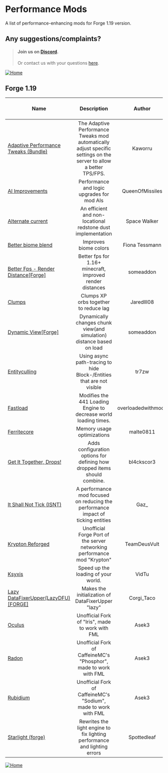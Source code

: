 
# Performance Mods
A list of performance-enhancing mods for Forge 1.19 version.

## Any suggestions/complaints?
> #### Join us on [Discord](https://discord.gg/8nzHYhVUQS).
> Or contact us with your questions [here](./../../issues).

[![Home](https://i.imgur.com/zGuelkW.png)](https://github.com/NordicGamerFE/usefulmods/blob/main/README.md)

## Forge 1.19

| Name |  Description | Author | Performance Improvement (Client/Server) | Need help? |
| --- | :---: | :---: | :---: | :---: |
| [Adaptive Performance Tweaks (Bundle)](https://www.curseforge.com/minecraft/mc-mods/adaptive-performance-tweaks) | The Adaptive Performance Tweaks mod automatically adjust specific settings on the server to allow a better TPS/FPS. | Kaworru | custom_data |  [Github](https://github.com/MarkusBordihn/BOs-Adaptive-Performance-Tweaks) 
| [AI Improvements](https://www.curseforge.com/minecraft/mc-mods/ai-improvements) | Performance and logic upgrades for mod AIs | QueenOfMissiles | custom_data |  [Github](https://github.com/BuiltBrokenModding/AI-Improvements) 
| [Alternate current](https://modrinth.com/mod/alternate-current) | An efficient and non-locational redstone dust implementation | Space Walker | Server | [Discord](https://discord.gg/EJC9zkX) [Github](https://github.com/SpaceWalkerRS/alternate-current/issues) 
| [Better biome blend](https://modrinth.com/mod/better-biome-blend) | Improves biome colors | Fiona Tessmann | Server |  [Github](https://github.com/FionaTheMortal/better-biome-blend/issues) 
| [Better Fps - Render Distance[Forge]](https://www.curseforge.com/minecraft/mc-mods/better-fps-render-distance) | Better fps for 1.16+ minecraft, improved render distances | someaddon | custom_data |  [Github](https://github.com/someaddons/betterfpsdistances/issues) 
| [Clumps](https://www.curseforge.com/minecraft/mc-mods/clumps) | Clumps XP orbs together to reduce lag | Jaredlll08 | custom_data |  [Github](https://github.com/jaredlll08/Clumps) 
| [Dynamic View[Forge]](https://www.curseforge.com/minecraft/mc-mods/dynamic-view) | Dynamically changes chunk view(and simulation) distance based on load | someaddon | custom_data |  [Github](https://github.com/ldtteam/DynView) 
| [Entityculling](https://modrinth.com/mod/entityculling) | Using async path-tracing to hide Block-/Entities that are not visible | tr7zw | Client | [Discord](https://discord.gg/fWtMAkFaZF) [Github](https://github.com/tr7zw/EntityCulling/issues) 
| [Fastload](https://www.curseforge.com/minecraft/mc-mods/fastload) | Modifies the 441 Loading Engine to decrease world loading times. | overloadedwithmods | custom_data |  [Github](https://github.com/BumbleSoftware/Fastload) 
| [Ferritecore](https://modrinth.com/mod/ferrite-core) | Memory usage optimizations | malte0811 | Both |  [Github](https://github.com/malte0811/FerriteCore/issues) 
| [Get It Together, Drops!](https://www.curseforge.com/minecraft/mc-mods/get-it-together-drops) | Adds configuration options for defining how dropped items should combine. | bl4ckscor3 | custom_data |  [Github](https://github.com/bl4ckscor3/GetItTogetherDrops) 
| [It Shall Not Tick (ISNT)](https://www.curseforge.com/minecraft/mc-mods/it-shall-not-tick) | A performance mod focused on reducing the performance impact of ticking entities | Gaz_ | custom_data |  [Github](https://github.com/nanite/ItShallNotTick) 
| [Krypton Reforged](https://www.curseforge.com/minecraft/mc-mods/krypton-reforged) | Unofficial Forge Port of the server networking performance mod "Krypton" | TeamDeusVult | custom_data |  [Github](https://github.com/TeamDeusVult/KryptonReforged) 
| [Ksyxis](https://modrinth.com/mod/ksyxis) | Speed up the loading of your world. | VidTu | Both | [Discord](https://discord.gg/kmzepGP9uz) [Github](https://github.com/VidTu/Ksyxis/issues) 
| [Lazy DataFixerUpper(LazyDFU) [FORGE]](https://www.curseforge.com/minecraft/mc-mods/lazy-dfu-forge) |  Makes the initialization of DataFixerUpper "lazy"  | Corgi_Taco | custom_data |  [Github](https://github.com/CorgiTaco/lazydfu) 
| [Oculus](https://www.curseforge.com/minecraft/mc-mods/oculus) | Unofficial Fork of "Iris", made to work with FML | Asek3 | custom_data |  [Github](https://github.com/Asek3/Oculus) 
| [Radon](https://www.curseforge.com/minecraft/mc-mods/radon) | Unofficial Fork of CaffeineMC's "Phosphor", made to work with FML | Asek3 | custom_data |  [Github](https://github.com/Asek3/Radon) 
| [Rubidium](https://www.curseforge.com/minecraft/mc-mods/rubidium) | Unofficial Fork of CaffeineMC's "Sodium", made to work with FML | Asek3 | custom_data |  [Github](https://github.com/Asek3/Rubidium) 
| [Starlight (forge)](https://modrinth.com/mod/starlight-forge) | Rewrites the light engine to fix lighting performance and lighting errors | Spottedleaf | Both | [Discord](https://discord.gg/tuinity) [Github](https://github.com/PaperMC/Starlight/issues) 

[![Home](https://i.imgur.com/zGuelkW.png)](https://github.com/NordicGamerFE/usefulmods/blob/main/README.md)
